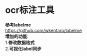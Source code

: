 # ocr标注工具

**参考labelme**  
https://github.com/wkentaro/labelme    
**增加的功能**:  
1.**修改数据格式**  
2.**可视化label同步**

